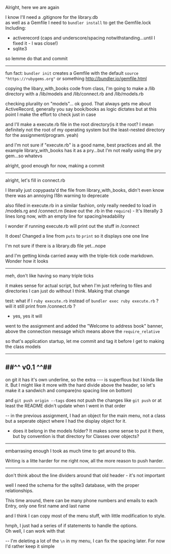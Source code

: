 Alright, here we are again

I know I'll need a .gitignore for the library.db  
as well as a Gemfile I need to ```bundler install``` to get the Gemfile.lock  
Including:
* activerecord (caps and underscore/spacing notwithstanding...until I fixed it - I was close!)
* sqlite3

so lemme do that and commit

---
fun fact: ```bundler init``` creates a Gemfile with the default ```source "https://rubygems.org"``` or something
http://bundler.io/gemfile.html

copying the libary_with_books code from class, I'm going to make a /lib directory with a /lib/models and /lib/connect.rb and /lib/models.rb

checking plurality on "models"... ok good. That always gets me about ActiveRecord, generally you say book/books as logic dictates but at this point I make the effort to check just in case

and I'll make a execute.rb file in the root directory(is it the root? I mean definitely not the root of my operating system but the least-nested directory for the assignment/program. yeah)

and I'm not sure if "execute.rb" is a good name, best practices and all. the example library_with_books has it as a pry...but I'm not really using the pry gem...so whatevs

alright, good enough for now, making a commit

---
alright, let's fill in connect.rb

I literally just copypasta'd the file from library_with_books, didn't even know there was an annoying I18n warning to deprecate

also filled in execute.rb in a similar fashion, only really needed to load in /models.rg and /connect.rn (leave out the .rb in the ```require```)  - It's literally 3 lines long now, with an empty line for spacing/readability

I wonder if running execute.rb will print out the stuff in /connect

It does!
Changed a line from ```puts``` to ```print``` so it displays one one line

I'm not sure if there is a library.db file yet...nope

and I'm getting kinda carried away with the triple-tick code markdown. Wonder how it looks

---
meh, don't like having so many triple ticks

it makes sense for actual script, but when I'm just refering to files and directories I can just do without I think. Making that change

test: what if I ```ruby execute.rb``` instead of ```bundler exec ruby execute.rb``` ? will it still print from /connect.rb ?
- yes, yes it will

went to the assignment and added the "Welcome to address book" banner, above the connection message which means above the ```require_relative```

so that's application startup, let me commit and tag it before I get to making the class models

---
##^^ v0.1 ^^##
---
on git it has it's own underline, so the extra --- is superflous but I kinda like it. But I might like it more with the hard divide above the header, so let's make it a sandwich and compare(no spacing line on bottom)

and ```git push origin --tags``` does not push the changes like ```git push``` or at least the README didn't update when I went in that order

--
in the previous assignment, I had an object for the main menu, not a class but a seperate object where I had the display object for it.
* does it belong in the models folder? It makes some sense to put it there, but by convention is that directory for Classes over objects?

---
embarrasing enough I took as much time to get around to this.

Writing is a litte harder for me right now, all the more reason to push harder.

---
don't think about the line dividers around that old header - it's not important

well I need the schema for the sqlite3 database, with the proper relationships. 

This time around, there can be many phone numbers and emails to each Entry, only one first name and last name

and I think  I can copy most of the menu stuff, with little modification to style.  

hmph, I just had a series of if statements to handle the options.  
Oh well, I can work with that

--
I'm deleting a lot of the ```\n``` in my menu, I can fix the spacing later. For now I'd rather keep it simple 
